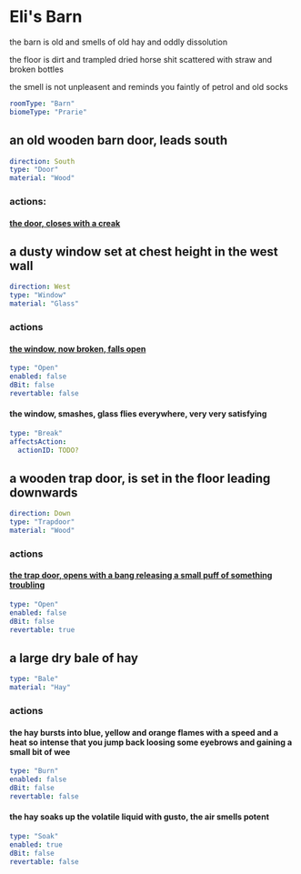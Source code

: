 # Eli's Barn

the barn is old and smells of old hay and oddly dissolution

the floor is dirt and trampled dried horse shit scattered with straw and broken bottles

the smell is not unpleasent and reminds you faintly of petrol and old socks

```yaml
roomType: "Barn"
biomeType: "Prarie"
```

## an old wooden barn door, leads south

```yaml
direction: South
type: "Door"
material: "Wood"
```

### actions:

#### [the door, closes with a creak](bensons-plain.md)

## a dusty window set at chest height in the west wall

```yaml
direction: West
type: "Window"
material: "Glass"
```

### actions
<!-- this implies that the window is closed and not broken -->
<!-- i.e. when it gets opened by chaining to break -->
<!-- the following description will be generated -->
#### [the window, now broken, falls open](elis-forge.md)

```yaml
type: "Open"
enabled: false
dBit: false
revertable: false
```

<!-- the break action when triggered generates the following description -->
<!-- needs to manually linked to the open action in the config -->
#### the window, smashes, glass flies everywhere, very very satisfying

```yaml
type: "Break"
affectsAction:
  actionID: TODO?
```

## a wooden trap door, is set in the floor leading downwards

```yaml
direction: Down
type: "Trapdoor"
material: "Wood"
```

### actions

#### [the trap door, opens with a bang releasing a small puff of something troubling](elis-basement.md)

```yaml
type: "Open"
enabled: false
dBit: false
revertable: true
```

## a large dry bale of hay

```yaml
type: "Bale"
material: "Hay"
```

### actions

#### the hay bursts into blue, yellow and orange flames with a speed and a heat so intense that you jump back loosing some eyebrows and gaining a small bit of wee
<!-- enabled via the soak action -->
```yaml
type: "Burn"
enabled: false
dBit: false
revertable: false
```

#### the hay soaks up the volatile liquid with gusto, the air smells potent
<!-- this needs connecting to the burn action in the generated config -->
```yaml
type: "Soak"
enabled: true
dBit: false
revertable: false
```
